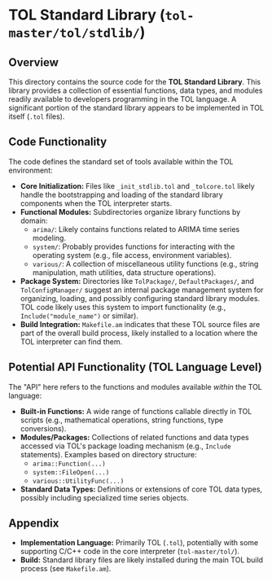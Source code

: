 # TOL Standard Library (`tol-master/tol/stdlib/`)

## Overview

This directory contains the source code for the **TOL Standard Library**. This library provides a collection of essential functions, data types, and modules readily available to developers programming in the TOL language. A significant portion of the standard library appears to be implemented in TOL itself (`.tol` files).

## Code Functionality

The code defines the standard set of tools available within the TOL environment:
- **Core Initialization:** Files like `_init_stdlib.tol` and `_tolcore.tol` likely handle the bootstrapping and loading of the standard library components when the TOL interpreter starts.
- **Functional Modules:** Subdirectories organize library functions by domain:
    - `arima/`: Likely contains functions related to ARIMA time series modeling.
    - `system/`: Probably provides functions for interacting with the operating system (e.g., file access, environment variables).
    - `various/`: A collection of miscellaneous utility functions (e.g., string manipulation, math utilities, data structure operations).
- **Package System:** Directories like `TolPackage/`, `DefaultPackages/`, and `TolConfigManager/` suggest an internal package management system for organizing, loading, and possibly configuring standard library modules. TOL code likely uses this system to import functionality (e.g., `Include("module_name")` or similar).
- **Build Integration:** `Makefile.am` indicates that these TOL source files are part of the overall build process, likely installed to a location where the TOL interpreter can find them.

## Potential API Functionality (TOL Language Level)

The "API" here refers to the functions and modules available *within* the TOL language:
- **Built-in Functions:** A wide range of functions callable directly in TOL scripts (e.g., mathematical operations, string functions, type conversions).
- **Modules/Packages:** Collections of related functions and data types accessed via TOL's package loading mechanism (e.g., `Include` statements). Examples based on directory structure:
    - `arima::Function(...)`
    - `system::FileOpen(...)`
    - `various::UtilityFunc(...)`
- **Standard Data Types:** Definitions or extensions of core TOL data types, possibly including specialized time series objects.

## Appendix

- **Implementation Language:** Primarily TOL (`.tol`), potentially with some supporting C/C++ code in the core interpreter (`tol-master/tol/`).
- **Build:** Standard library files are likely installed during the main TOL build process (see `Makefile.am`). 